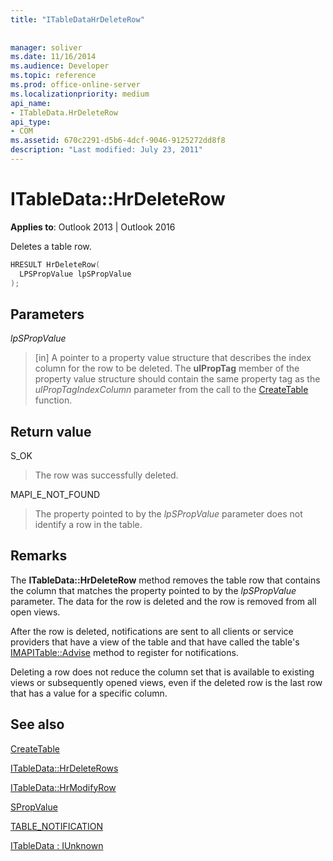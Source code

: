 ```yaml
---
title: "ITableDataHrDeleteRow"
 
 
manager: soliver
ms.date: 11/16/2014
ms.audience: Developer
ms.topic: reference
ms.prod: office-online-server
ms.localizationpriority: medium
api_name:
- ITableData.HrDeleteRow
api_type:
- COM
ms.assetid: 670c2291-d5b6-4dcf-9046-9125272dd8f8
description: "Last modified: July 23, 2011"
---
```


# ITableData::HrDeleteRow

  
  
**Applies to**: Outlook 2013 | Outlook 2016 
  
Deletes a table row.
  
```cpp
HRESULT HrDeleteRow(
  LPSPropValue lpSPropValue
);
```

## Parameters

 _lpSPropValue_
  
> [in] A pointer to a property value structure that describes the index column for the row to be deleted. The **ulPropTag** member of the property value structure should contain the same property tag as the  _ulPropTagIndexColumn_ parameter from the call to the [CreateTable](createtable.md) function. 
    
## Return value

S_OK 
  
> The row was successfully deleted.
    
MAPI_E_NOT_FOUND 
  
> The property pointed to by the  _lpSPropValue_ parameter does not identify a row in the table. 
    
## Remarks

The **ITableData::HrDeleteRow** method removes the table row that contains the column that matches the property pointed to by the  _lpSPropValue_ parameter. The data for the row is deleted and the row is removed from all open views. 
  
After the row is deleted, notifications are sent to all clients or service providers that have a view of the table and that have called the table's [IMAPITable::Advise](imapitable-advise.md) method to register for notifications. 
  
Deleting a row does not reduce the column set that is available to existing views or subsequently opened views, even if the deleted row is the last row that has a value for a specific column.
  
## See also



[CreateTable](createtable.md)
  
[ITableData::HrDeleteRows](itabledata-hrdeleterows.md)
  
[ITableData::HrModifyRow](itabledata-hrmodifyrow.md)
  
[SPropValue](spropvalue.md)
  
[TABLE_NOTIFICATION](table_notification.md)
  
[ITableData : IUnknown](itabledataiunknown.md)

